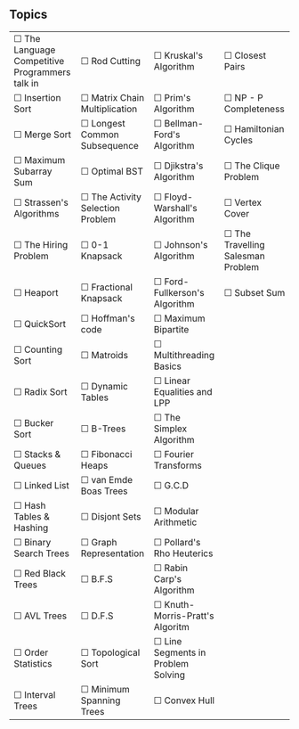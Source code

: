 ## Topics

|                                                      |                                        |                                          |                                         |
|------------------------------------------------------|----------------------------------------|------------------------------------------|-----------------------------------------|
| &#9744; The Language Competitive Programmers talk in | &#9744; Rod Cutting                    | &#9744; Kruskal's Algorithm              | &#9744; Closest Pairs                   |
| &#9744; Insertion Sort                               | &#9744; Matrix Chain Multiplication    | &#9744; Prim's Algorithm                 | &#9744; NP - P Completeness             |
| &#9744; Merge Sort                                   | &#9744; Longest Common Subsequence     | &#9744; Bellman-Ford's Algorithm         | &#9744; Hamiltonian Cycles              |
| &#9744;  Maximum Subarray Sum                        | &#9744; Optimal BST                    | &#9744; Djikstra's Algorithm             | &#9744; The Clique Problem              |
| &#9744; Strassen's Algorithms                        | &#9744; The Activity Selection Problem | &#9744; Floyd-Warshall's Algorithm       | &#9744; Vertex Cover                    |
| &#9744; The Hiring Problem                           | &#9744; 0-1 Knapsack                   | &#9744; Johnson's Algorithm              | &#9744; The Travelling Salesman Problem |
| &#9744; Heaport                                      | &#9744; Fractional Knapsack            | &#9744; Ford-Fullkerson's Algorithm      | &#9744; Subset Sum                      |
| &#9744; QuickSort                                    | &#9744; Hoffman's code                 | &#9744; Maximum Bipartite                |                                         |
| &#9744; Counting Sort                                | &#9744; Matroids                       | &#9744; Multithreading Basics            |                                         |
| &#9744; Radix Sort                                   | &#9744; Dynamic Tables                 | &#9744; Linear Equalities and LPP        |                                         |
| &#9744; Bucker Sort                                  | &#9744; B-Trees                        | &#9744; The Simplex Algorithm            |                                         |
| &#9744; Stacks & Queues                              | &#9744; Fibonacci Heaps                | &#9744; Fourier Transforms               |                                         |
| &#9744; Linked List                                  | &#9744; van Emde Boas Trees            | &#9744; G.C.D                            |                                         |
| &#9744; Hash Tables & Hashing                        | &#9744; Disjont Sets                   | &#9744; Modular Arithmetic               |                                         |
| &#9744; Binary Search Trees                          | &#9744; Graph Representation           | &#9744; Pollard's Rho Heuterics          |                                         |
| &#9744; Red Black Trees                              | &#9744; B.F.S                          | &#9744; Rabin Carp's Algorithm           |                                         |
| &#9744; AVL Trees                                    | &#9744; D.F.S                          | &#9744; Knuth-Morris-Pratt's Algoritm    |                                         |
| &#9744; Order Statistics                             | &#9744; Topological Sort               | &#9744; Line Segments in Problem Solving |                                         |
| &#9744; Interval Trees                               | &#9744; Minimum Spanning Trees         | &#9744; Convex Hull                      |                                         |

